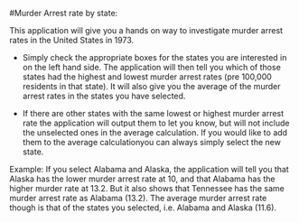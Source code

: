 #Murder Arrest rate by state:

This application will give you a hands on way to investigate murder arrest rates in the United States in 1973.

- Simply check the appropriate boxes for the states you are interested in on the left hand side.  The application will then tell you which of those states had the highest and lowest murder arrest rates (pre 100,000 residents in that state).  It will also give you the average of the murder arrest rates in the states you have selected.

- If there are other states with the same lowest or highest murder arrest rate the application will output them to let you know, but will not include the unselected ones in the average calculation.  If you would like to add them to the average calculationyou can always simply select the new state.

Example:  If you select Alabama and Alaska, the application will tell you that Alaska has the lower murder arrest rate at 10, and that Alabama has the higher murder rate at 13.2.  But it also shows that Tennessee has the same murder arrest rate as Alabama (13.2).  The average murder arrest rate though is that of the states you selected, i.e. Alabama and Alaska (11.6).